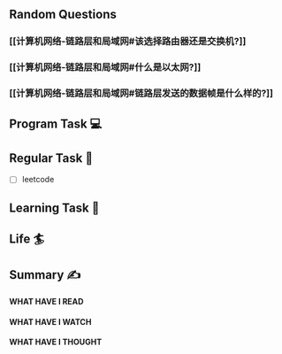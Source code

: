 ## Random Questions
### [[计算机网络-链路层和局域网#该选择路由器还是交换机?]]

### [[计算机网络-链路层和局域网#什么是以太网?]]

### [[计算机网络-链路层和局域网#链路层发送的数据帧是什么样的?]]



## Program Task  💻

## Regular Task  🤡
- [ ] leetcode

## Learning Task 🎯

## Life 🏄

## Summary ✍
####  WHAT HAVE I READ

#### WHAT HAVE I WATCH

#### WHAT HAVE I THOUGHT
